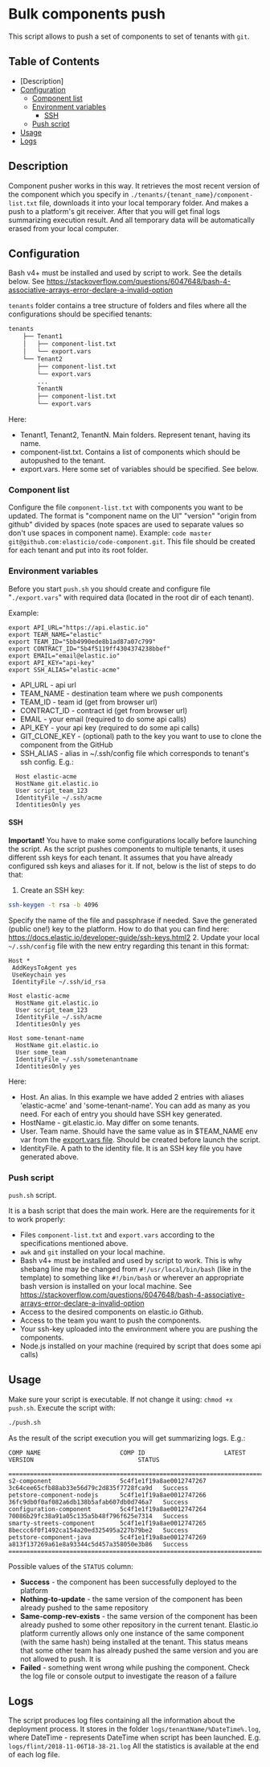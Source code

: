 # Bulk components push

This script allows to push a set of components to set of tenants with `git`.

## Table of Contents
 - [Description]
 - [Configuration](#configuration)
   * [Component list](#component-list)
   * [Environment variables](#environment-variables)
     * [SSH](#SSH)
   * [Push script](#push-script)
 - [Usage](#usage)
 - [Logs](#logs)

## Description

Component pusher works in this way. It retrieves the most recent version of the component which you specify in `./tenants/{tenant_name}/component-list.txt` file, downloads it into your local temporary folder. And makes a push to a platform's git receiver. After that you will get final logs summarizing execution result. And all temporary data will be automatically erased from your local computer.  

## Configuration

Bash v4+ must be installed and used by script to work. See the details below.
See https://stackoverflow.com/questions/6047648/bash-4-associative-arrays-error-declare-a-invalid-option

`tenants` folder contains a tree structure of folders and files where all the configurations should be specified
tenants:
```bash
tenants
    ├── Tenant1
    │   ├── component-list.txt
    │   └── export.vars
    └── Tenant2
        ├── component-list.txt
        └── export.vars
        ...
        TenantN
        ├── component-list.txt
        └── export.vars
```
Here:
* Tenant1, Tenant2, TenantN. Main folders. Represent tenant, having its name.
* component-list.txt. Contains a list of components which should be autopushed to the tenant.
* export.vars. Here some set of variables should be specified. See below.

### Component list

Configure the file `component-list.txt` with components you want to be updated. The format is "component name on the UI" "version" "origin from github" divided by spaces (note spaces are used to separate values so don't use spaces in component name). Example: `code master git@github.com:elasticio/code-component.git`.
This file should be created for each tenant and put into its root folder.

### Environment variables

Before you start `push.sh` you should create and configure file "`./export.vars`" with required data (located in the root dir of each tenant).

Example:
```
export API_URL="https://api.elastic.io"
export TEAM_NAME="elastic"
export TEAM_ID="5bb4990ede8b1ad87a07c799"
export CONTRACT_ID="5b4f5119ff4304374238bbef"
export EMAIL="email@elastic.io"
export API_KEY="api-key"
export SSH_ALIAS="elastic-acme"
```
- API_URL - api url
- TEAM_NAME - destination team where we push components
- TEAM_ID - team id (get from browser url)
- CONTRACT_ID - contract id (get from browser url)
- EMAIL - your email (required to do some api calls)
- API_KEY - your api key (required to do some api calls)
- GIT_CLONE_KEY - (optional) path to the key you want to use to clone the component from the GitHub
- SSH_ALIAS - alias in ~/.ssh/config file which corresponds to tenant's ssh config. E.g.:
```
  Host elastic-acme
  HostName git.elastic.io
  User script_team_123
  IdentityFile ~/.ssh/acme
  IdentitiesOnly yes
```
#### SSH
**Important!** You have to make some configurations locally before launching the script.
As the script pushes components to multiple tenants, it uses different ssh keys for each tenant. It assumes that you have already configured ssh keys and aliases for it. If not, below is the list of steps to do that:
1. Create an SSH key:
```bash
ssh-keygen -t rsa -b 4096
```
Specify the name of the file and passphrase if needed.
Save the generated (public one!) key to the platform. How to do that you can find here: https://docs.elastic.io/developer-guide/ssh-keys.html2
2. Update your local `~/.ssh/config` file with the new entry regarding this tenant in this format:

```
Host *
 AddKeysToAgent yes
 UseKeychain yes
 IdentityFile ~/.ssh/id_rsa

Host elastic-acme
  HostName git.elastic.io
  User script_team_123
  IdentityFile ~/.ssh/acme
  IdentitiesOnly yes

Host some-tenant-name
  HostName git.elastic.io
  User some_team
  IdentityFile ~/.ssh/sometenantname
  IdentitiesOnly yes
```
Here:
* Host. An alias. In this example we have added 2 entries with aliases 'elastic-acme' and 'some-tenant-name'. You can add as many as you need.
For each of entry you should have SSH key generated.
* HostName - git.elastic.io. May differ on some tenants. 
* User. Team name. Should have the same value as in $TEAM_NAME env var from the [export.vars file](#export.vars). Should be created before launch the script.
* IdentityFile. A path to the identity file. It is an SSH key file you have generated above.

### Push script

`push.sh` script.

It is a bash script that does the main work. Here are the requirements for it to work properly:

- Files `component-list.txt` and `export.vars` according to the specifications mentioned above.
- `awk` and `git` installed on your local machine.
- Bash v4+ must be installed and used by script to work. This is why shebang line may be changed from `#!/usr/local/bin/bash` (like in the template) to something like `#!/bin/bash` or wherever an appropriate bash version is installed on your local machine.
  See https://stackoverflow.com/questions/6047648/bash-4-associative-arrays-error-declare-a-invalid-option
- Access to the desired components on elastic.io Github.
- Access to the team you want to push the components.
- Your ssh-key uploaded into the environment where you are pushing the components.
- Node.js installed on your machine (required by script that does some api calls)

## Usage

Make sure your script is executable. If not change it using: `chmod +x push.sh`.
Execute the script with:
```bash
./push.sh
```

As the result of the script execution you will get summarizing logs. E.g.:
```============================================================================================================================
COMP NAME                      COMP ID                      LATEST VERSION                             STATUS                    

============================================================================================================================                                                                                                   
s2-component                   5c4f1e1f19a8ae0012747267     3c64cee65cfb88ab33e56d79c2d835f7728fca9d   Success                   
petstore-component-nodejs      5c4f1e1f19a8ae0012747266     36fc9db0f0af082a6db138b5afab607db0d746a7   Success                   
configuration-component        5c4f1e1f19a8ae0012747264     70086b29fc38a91a05c135a5b48f796f625e7314   Success                   
smarty-streets-component       5c4f1e1f19a8ae0012747265     8beccc6f0f1492ca154a20ed325495a227b79be2   Success                   
petstore-component-java        5c4f1e1f19a8ae0012747269     a813f137269a61e8a93344c5d457a358050e3b86   Success                   
============================================================================================================================
```

Possible values of the `STATUS` column:
- **Success** - the component has been successfully deployed to the platform
- **Nothing-to-update** - the same version of the component has been already pushed to the same repository
- **Same-comp-rev-exists** - the same version of the component has been already pushed to some other repository in the current tenant. Elastic.io platform currently allows only one instance of the same component (with the same hash) being installed at the tenant. This status means that some other team has already pushed the same version and you are not allowed to push. It is  
- **Failed** - something went wrong while pushing the component. Check the log file or console output to investigate the reason of a failure

## Logs

The script produces log files containing all the information about the deployment process.
It stores in the folder `logs/tenantName/%DateTime%.log`, where DateTime - represents DateTime when script has been launched.
E.g. `logs/flint/2018-11-06T18-38-21.log`
All the statistics is available at the end of each log file.
